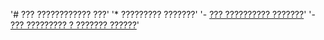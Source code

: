 '# ??? ???????????? ???' 
'* ????????? ???????' 
'- [??? ?????????? ???????](./log_help.md)' 
'- [??? ????????? ? ??????? ??????](./reset_help.md)' 
